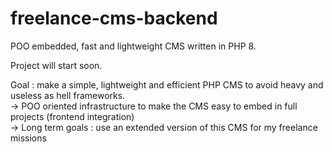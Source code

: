 # freelance-cms-backend
POO embedded, fast and lightweight CMS written in PHP 8.

Project will start soon.

Goal : make a simple, lightweight and efficient PHP CMS to avoid heavy and useless as hell frameworks.  
-> POO oriented infrastructure to make the CMS easy to embed in full projects (frontend integration)  
-> Long term goals : use an extended version of this CMS for my freelance missions
